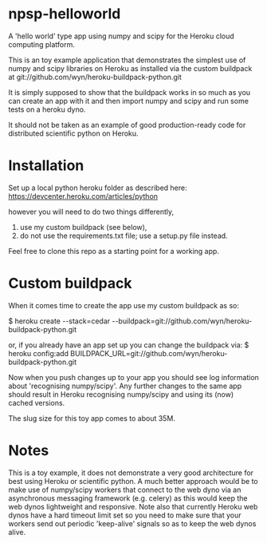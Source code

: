 npsp-helloworld
======================


A 'hello world' type app using numpy and scipy for the Heroku cloud computing platform.

This is an toy example application that demonstrates the simplest use of numpy and scipy libraries on Heroku as installed via the custom buildpack at git://github.com/wyn/heroku-buildpack-python.git

It is simply supposed to show that the buildpack works in so much as you can create an app with it and then import numpy and scipy and run some tests on a heroku dyno.

It should not be taken as an example of good production-ready code for distributed scientific python on Heroku.


Installation
======================

Set up a local python heroku folder as described here: 
https://devcenter.heroku.com/articles/python

however you will need to do two things differently,
1) use my custom buildpack (see below),
2) do not use the requirements.txt file; use a setup.py file instead.

Feel free to clone this repo as a starting point for a working app.

Custom buildpack
======================

When it comes time to create the app use my custom buildpack as so:

$ heroku create <appname> --stack=cedar --buildpack=git://github.com/wyn/heroku-buildpack-python.git

or, if you already have an app set up you can change the buildpack via:
$ heroku config:add BUILDPACK_URL=git://github.com/wyn/heroku-buildpack-python.git

Now when you push changes up to your app you should see log information about 'recognising numpy/scipy'.
Any further changes to the same app should result in Heroku recognising numpy/scipy and using its (now) cached versions.

The slug size for this toy app comes to about 35M.

Notes
======================

This is a toy example, it does not demonstrate a very good architecture for best using Heroku or scientific python.  A much better approach would be to make use of numpy/scipy workers that connect to the web dyno via an asynchronous messaging framework (e.g. celery) as this would keep the web dynos lightweight and responsive.  Note also that currently Heroku web dynos have a hard timeout limit set so you need to make sure that your workers send out periodic 'keep-alive' signals so as to keep the web dynos alive.


